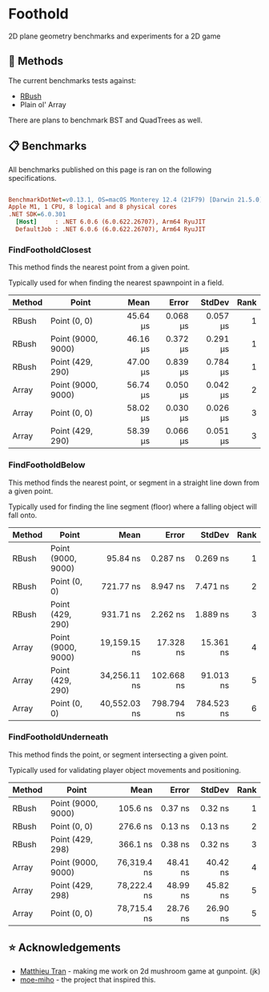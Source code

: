# Foothold
2D plane geometry benchmarks and experiments for a 2D game

## 🤔 Methods
The current benchmarks tests against:
* [RBush](https://github.com/viceroypenguin/RBush)
* Plain ol' Array

There are plans to benchmark BST and QuadTrees as well.

## 📋 Benchmarks
All benchmarks published on this page is ran on the following specifications.
``` ini

BenchmarkDotNet=v0.13.1, OS=macOS Monterey 12.4 (21F79) [Darwin 21.5.0]
Apple M1, 1 CPU, 8 logical and 8 physical cores
.NET SDK=6.0.301
  [Host]     : .NET 6.0.6 (6.0.622.26707), Arm64 RyuJIT
  DefaultJob : .NET 6.0.6 (6.0.622.26707), Arm64 RyuJIT
```

### FindFootholdClosest
This method finds the nearest point from a given point. 

Typically used for when finding the nearest spawnpoint in a field.

| Method |              Point |     Mean |    Error |   StdDev | Rank |
|------- |------------------- |---------:|---------:|---------:|-----:|
|  RBush |       Point (0, 0) | 45.64 μs | 0.068 μs | 0.057 μs |    1 |
|  RBush | Point (9000, 9000) | 46.16 μs | 0.372 μs | 0.291 μs |    1 |
|  RBush |   Point (429, 290) | 47.00 μs | 0.839 μs | 0.784 μs |    1 |
|  Array | Point (9000, 9000) | 56.74 μs | 0.050 μs | 0.042 μs |    2 |
|  Array |       Point (0, 0) | 58.02 μs | 0.030 μs | 0.026 μs |    3 |
|  Array |   Point (429, 290) | 58.39 μs | 0.066 μs | 0.051 μs |    3 |

### FindFootholdBelow
This method finds the nearest point, or segment in a straight line down from a given point.

Typically used for finding the line segment (floor) where a falling object will fall onto.

| Method |              Point |         Mean |      Error |     StdDev | Rank |
|------- |------------------- |-------------:|-----------:|-----------:|-----:|
|  RBush | Point (9000, 9000) |     95.84 ns |   0.287 ns |   0.269 ns |    1 |
|  RBush |       Point (0, 0) |    721.77 ns |   8.947 ns |   7.471 ns |    2 |
|  RBush |   Point (429, 290) |    931.71 ns |   2.262 ns |   1.889 ns |    3 |
|  Array | Point (9000, 9000) | 19,159.15 ns |  17.328 ns |  15.361 ns |    4 |
|  Array |   Point (429, 290) | 34,256.11 ns | 102.668 ns |  91.013 ns |    5 |
|  Array |       Point (0, 0) | 40,552.03 ns | 798.794 ns | 784.523 ns |    6 |

### FindFootholdUnderneath
This method finds the point, or segment intersecting a given point.

Typically used for validating player object movements and positioning.

| Method |              Point |        Mean |    Error |   StdDev | Rank |
|------- |------------------- |------------:|---------:|---------:|-----:|
|  RBush | Point (9000, 9000) |    105.6 ns |  0.37 ns |  0.32 ns |    1 |
|  RBush |       Point (0, 0) |    276.6 ns |  0.13 ns |  0.13 ns |    2 |
|  RBush |   Point (429, 298) |    366.1 ns |  0.38 ns |  0.32 ns |    3 |
|  Array | Point (9000, 9000) | 76,319.4 ns | 48.41 ns | 40.42 ns |    4 |
|  Array |   Point (429, 298) | 78,222.4 ns | 48.99 ns | 45.82 ns |    5 |
|  Array |       Point (0, 0) | 78,715.4 ns | 28.76 ns | 26.90 ns |    5 |

## ⭐️ Acknowledgements
* [Matthieu Tran](https://github.com/matthieutran) - making me work on 2d mushroom game at gunpoint. (jk)
* [moe-miho](https://github.com/y785/moe-miho) - the project that inspired this.
